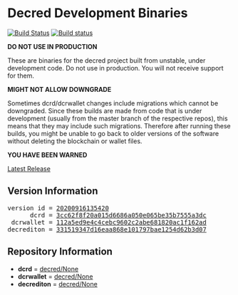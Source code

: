 
# Decred Development Binaries

[![Build Status](https://travis-ci.org/matheusd/decred-weekly-builds.svg?branch=v20200916135420)](https://travis-ci.org/matheusd/decred-weekly-builds) [![Build status](https://ci.appveyor.com/api/projects/status/hncgrnv0xuqb6s3c/branch/master?svg=true)](https://ci.appveyor.com/project/matheusd/decred-weekly-builds/branch/master)


**DO NOT USE IN PRODUCTION**

These are binaries for the decred project built from unstable, under development
code. Do not use in production. You will not receive support for them.

**MIGHT NOT ALLOW DOWNGRADE**

Sometimes dcrd/dcrwallet changes include migrations which cannot be downgraded.
Since these builds are made from code that is under development (usually from
the master branch of the respective repos), this means that they may include such
migrations. Therefore after running these builds, you might be unable to go back
to older versions of the software without deleting the blockchain or wallet
files.

**YOU HAVE BEEN WARNED**

[Latest Release](https://github.com/matheusd/decred-weekly-builds/releases/latest)

## Version Information

<pre>
version id = <a href="https://github.com/matheusd/decred-weekly-builds/releases/tag/v20200916135420">20200916135420</a>
      dcrd = <a href="https://github.com/decred/dcrd/commits/3cc62f8f20a015d6686a050e065be35b7555a3dc">3cc62f8f20a015d6686a050e065be35b7555a3dc</a>
 dcrwallet = <a href="https://github.com/decred/dcrwallet/commits/112a5ed9e4c4cebc9602c2abe681820ac1f162ad">112a5ed9e4c4cebc9602c2abe681820ac1f162ad</a>
decrediton = <a href="https://github.com/decred/decrediton/commits/331519347d16eaa868e101797bae1254d62b3d07">331519347d16eaa868e101797bae1254d62b3d07</a>
</pre>

## Repository Information

- **dcrd** = [decred/None](https://github.com/decred/dcrd)
- **dcrwallet** = [decred/None](https://github.com/decred/dcrwallet)
- **decrediton** = [decred/None](https://github.com/decred/decrediton)


